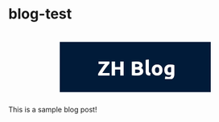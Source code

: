 # blog-test
<h1 align='center'>
    <img src='assets/zhblog_logo.png'>
</h1>
This is a sample blog post!
